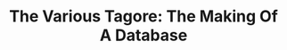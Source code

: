 ---
layout: event
title: "The Various Tagore: The Making Of A Database"
location: "Studio@Butler"
type: lecture
prompt: "This lecture by Prof. Michael E. Sinatra, Université de Montréal, will investigate the complex politics of authorial revisions and reception history of Hunt’s 1850 and 1860 ‘autobiography', with specific references to the newspaper ‘The Examiner'. This periodical was Hunt’s most famous publication as editor in the first two decades of the 19th-century, and the work that gave him a place of prominence within the Romantic period. This talk will also engage with the challenges in representing online Hunt's complex set of relationship within his overlapping circles of writers, as well as the reviews of his central work in which he (re)wrote his life. In doing so, I will also expand my discussion in the second half of my presentation to considering the relevance of Digital Humanities to humanities scholars at large, at both a theoretical and practical level."
categories:
- events
hour: 2-4pm
images: hunt.jpeg
---